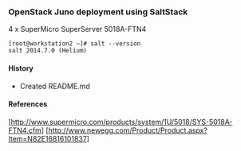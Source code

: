 
### OpenStack Juno deployment using SaltStack

4 x SuperMicro SuperServer 5018A-FTN4


```
[root@workstation2 ~]# salt --version
salt 2014.7.0 (Helium)
```

#### History
- Created README.md

#### References

[http://www.supermicro.com/products/system/1U/5018/SYS-5018A-FTN4.cfm]
[http://www.newegg.com/Product/Product.aspx?Item=N82E16816101837]
